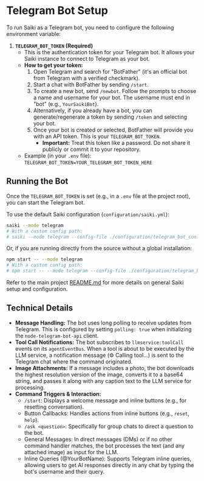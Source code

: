 # Telegram Bot Setup

To run Saiki as a Telegram bot, you need to configure the following environment variable:

1.  **`TELEGRAM_BOT_TOKEN` (Required)**
    *   This is the authentication token for your Telegram bot. It allows your Saiki instance to connect to Telegram as your bot.
    *   **How to get your token:**
        1.  Open Telegram and search for "BotFather" (it's an official bot from Telegram with a verified checkmark).
        2.  Start a chat with BotFather by sending `/start`.
        3.  To create a new bot, send `/newbot`. Follow the prompts to choose a name and username for your bot. The username must end in "bot" (e.g., `YourSaikiBot`).
        4.  Alternatively, if you already have a bot, you can generate/regenerate a token by sending `/token` and selecting your bot.
        5.  Once your bot is created or selected, BotFather will provide you with an API token. This is your `TELEGRAM_BOT_TOKEN`.
            *   **Important:** Treat this token like a password. Do not share it publicly or commit it to your repository.
    *   Example (in your `.env` file):
        `TELEGRAM_BOT_TOKEN=YOUR_TELEGRAM_BOT_TOKEN_HERE`

## Running the Bot

Once the `TELEGRAM_BOT_TOKEN` is set (e.g., in a `.env` file at the project root), you can start the Telegram bot.

To use the default Saiki configuration (`configuration/saiki.yml`):
```bash
saiki --mode telegram
# With a custom config path:
# saiki --mode telegram --config-file ./configuration/telegram_bot_config.yml
```

Or, if you are running directly from the source without a global installation:
```bash
npm start -- --mode telegram
# With a custom config path:
# npm start -- --mode telegram --config-file ./configuration/telegram_bot_config.yml
```

Refer to the main project [README.md](../../README.md) for more details on general Saiki setup and configuration.

## Technical Details

*   **Message Handling:** The bot uses long polling to receive updates from Telegram. This is configured by setting `polling: true` when initializing the `node-telegram-bot-api` client.
*   **Tool Call Notifications:** The bot subscribes to `llmservice:toolCall` events on its `agentEventBus`. When a tool is about to be executed by the LLM service, a notification message (⚙️ Calling tool...) is sent to the Telegram chat where the command originated.
*   **Image Attachments:** If a message includes a photo, the bot downloads the highest resolution version of the image, converts it to a base64 string, and passes it along with any caption text to the LLM service for processing.
*   **Command Triggers & Interaction:**
    *   `/start`: Displays a welcome message and inline buttons (e.g., for resetting conversation).
    *   Button Callbacks: Handles actions from inline buttons (e.g., `reset`, `help`).
    *   `/ask <question>`: Specifically for group chats to direct a question to the bot.
    *   General Messages: In direct messages (DMs) or if no other command handler matches, the bot processes the text (and any attached image) as input for the LLM.
    *   Inline Queries (@YourBotName): Supports Telegram inline queries, allowing users to get AI responses directly in any chat by typing the bot's username and their query. 